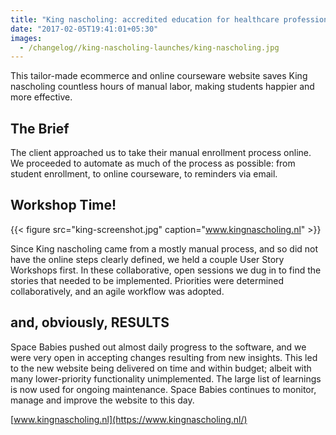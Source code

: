 ```yaml
---
title: "King nascholing: accredited education for healthcare professionals"
date: "2017-02-05T19:41:01+05:30"
images:
  - /changelog//king-nascholing-launches/king-nascholing.jpg
---
```

This tailor-made ecommerce and online courseware website saves King nascholing countless hours of manual labor, making students happier and more effective.
<!--more-->

## The Brief
The client approached us to take their manual enrollment process online. We proceeded to automate as much of the process as possible: from student enrollment, to online courseware, to reminders via email.

## Workshop Time!
{{< figure src="king-screenshot.jpg" caption="www.kingnascholing.nl" >}}


Since King nascholing came from a mostly manual process, and so did not have the online steps clearly defined, we held a couple User Story Workshops first. In these collaborative, open sessions we dug in to find the stories that needed to be implemented. Priorities were determined collaboratively, and an agile workflow was adopted.

## and, obviously, RESULTS
Space Babies pushed out almost daily progress to the software, and we were very open in accepting changes resulting from new insights. This led to the new website being delivered on time and within budget; albeit with many lower-priority functionality unimplemented. The large list of learnings is now used for ongoing maintenance. Space Babies continues to monitor, manage and improve the website to this day.

[www.kingnascholing.nl](https://www.kingnascholing.nl/)
